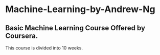 # Machine-Learning-by-Andrew-Ng

## Basic Machine Learning Course Offered by Coursera.
This course is divided into 10 weeks.
